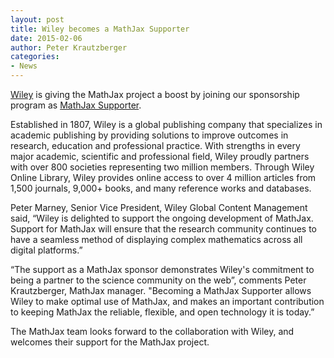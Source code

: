 ```yaml
---
layout: post
title: Wiley becomes a MathJax Supporter
date: 2015-02-06
author: Peter Krautzberger
categories:
- News
---
```


[Wiley](http://www.wiley.com) is giving the MathJax project a boost by joining our sponsorship program as [MathJax Supporter](http://www.mathjax.org/#supporters).

Established in 1807, Wiley is a global publishing company that specializes in academic publishing by providing solutions to improve outcomes in research, education and professional practice. With strengths in every major academic, scientific and professional field, Wiley proudly partners with over 800 societies representing two million members. Through Wiley Online Library, Wiley provides online access to over 4 million articles from 1,500 journals, 9,000+ books, and many reference works and databases. 

Peter Marney, Senior Vice President, Wiley Global Content Management said, “Wiley is delighted to support the ongoing development of MathJax. Support for MathJax will ensure that the research community continues to have a seamless method of displaying complex mathematics across all digital platforms.”

“The support as a MathJax sponsor demonstrates Wiley's commitment to being a partner to the science community on the web”, comments Peter Krautzberger, MathJax manager. "Becoming a MathJax Supporter allows Wiley to make optimal use of MathJax, and makes an important contribution to keeping MathJax the reliable, flexible, and open technology it is today.”

The MathJax team looks forward to the collaboration with Wiley, and welcomes their support for the MathJax project.